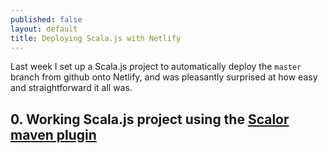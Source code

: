 ```yaml
---
published: false
layout: default
title: Deploying Scala.js with Netlify
---
```


Last week I set up a Scala.js project to automatically deploy the `master` branch from github onto Netlify, and was pleasantly surprised at how easy and straightforward it all was.

## 0. Working Scala.js project using the [Scalor maven plugin](https://github.com/random-maven/scalor-maven-plugin)